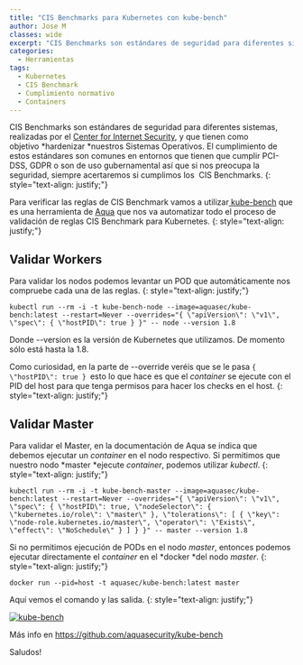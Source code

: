 ```yaml
---
title: "CIS Benchmarks para Kubernetes con kube-bench"
author: Jose M
classes: wide
excerpt: "CIS Benchmarks son estándares de seguridad para diferentes sistemas, realizadas por el Center for Internet Security, y que tienen como objetivo hardenizar nuestros Sistemas Operativos. El cumplimiento de estos estándares son comunes en entornos que tienen que cumplir PCI-DSS, GDPR o son de uso gubernamental así que si nos preocupa la seguridad, siempre acertaremos si cumplimos los  CIS Benchmarks."
categories:
  - Herramientas
tags:
  - Kubernetes
  - CIS Benchmark
  - Cumplimiento normativo
  - Containers
---
```

CIS Benchmarks son estándares de seguridad para diferentes sistemas, realizadas por el [Center for Internet Security](https://en.wikipedia.org/wiki/Center_for_Internet_Security), y que tienen como objetivo *hardenizar *nuestros Sistemas Operativos. El cumplimiento de estos estándares son comunes en entornos que tienen que cumplir PCI-DSS, GDPR o son de uso gubernamental así que si nos preocupa la seguridad, siempre acertaremos si cumplimos los  CIS Benchmarks.
{: style="text-align: justify;"}

Para verificar las reglas de CIS Benchmark vamos a utilizar[ kube-bench](https://github.com/aquasecurity/kube-bench) que es una herramienta de [Aqua](https://www.aquasec.com/) que nos va automatizar todo el proceso de validación de reglas CIS Benchmark para Kubernetes.
{: style="text-align: justify;"}

Validar Workers
---------------

Para validar los nodos podemos levantar un POD que automáticamente nos compruebe cada una de las reglas.
{: style="text-align: justify;"}

```
kubectl run --rm -i -t kube-bench-node --image=aquasec/kube-bench:latest --restart=Never --overrides="{ \"apiVersion\": \"v1\", \"spec\": { \"hostPID\": true } }" -- node --version 1.8
```

Donde --version es la versión de Kubernetes que utilizamos. De momento sólo está hasta la 1.8.

Como curiosidad, en la parte de --override veréis que se le pasa `{ \"hostPID\": true } `esto lo que hace es que el *container* se ejecute con el PID del host para que tenga permisos para hacer los checks en el host.
{: style="text-align: justify;"}

Validar Master
--------------

Para validar el Master, en la documentación de Aqua se indica que debemos ejecutar un *container* en el nodo respectivo. Si permitimos que nuestro nodo *master *ejecute *container*, podemos utilizar *kubectl*.
{: style="text-align: justify;"}

```
kubectl run --rm -i -t kube-bench-master --image=aquasec/kube-bench:latest --restart=Never --overrides="{ \"apiVersion\": \"v1\", \"spec\": { \"hostPID\": true, \"nodeSelector\": { \"kubernetes.io/role\": \"master\" }, \"tolerations\": [ { \"key\": \"node-role.kubernetes.io/master\", \"operator\": \"Exists\", \"effect\": \"NoSchedule\" } ] } }" -- master --version 1.8
```

Si no permitimos ejecución de PODs en el nodo *master*, entonces podemos ejecutar directamente el *container* en el *docker *del nodo *master*.
{: style="text-align: justify;"}

```
docker run --pid=host -t aquasec/kube-bench:latest master
```

Aquí vemos el comando y las salida.
{: style="text-align: justify;"}

[![kube-bench](https://donttouchmynet.github.io/assets/images/old/Screen-Shot-2018-09-12-at-08.06.23.png)](https://donttouchmynet.github.io/assets/images/old/Screen-Shot-2018-09-12-at-08.06.23.png)

Más info en https://github.com/aquasecurity/kube-bench

Saludos!